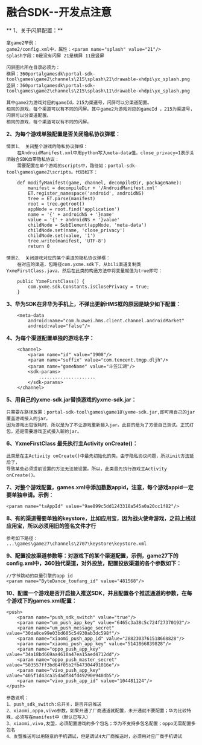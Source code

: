 # 融合SDK--开发点注意

** 1、关于闪屏配置：**

    拿game2举例：
	game2/config.xml中，属性：<param name="splash" value="21"/>
	splash字段：0是没有闪屏 21是横屏 11是竖屏

    闪屏图片所在目录必须为：
	横屏：360portalgamesdk\portal-sdk-tool\games\game2\channels\215\splash\21\drawable-xhdpi\yx_splash.png
	竖屏：360portalgamesdk\portal-sdk-tool\games\game2\channels\215\splash\11\drawable-xhdpi\yx_splash.png

    其中game2为游戏对应的gameId，215为渠道号，闪屏可以分渠道配置。
    相同的游戏，每个渠道可以有不同的闪屏。其中game2为游戏对应的gameId ，215为渠道号，闪屏可以分渠道配置。
    相同的游戏，每个渠道可以有不同的闪屏。

**2、为每个游戏单独配置是否关闭隐私协议弹框：**

    情景1、 关闭整个游戏的隐私协议弹框：
        在AndroidManifest.xml中用python写入meta-data值，close_privacy=1表示关闭融合SDK自带隐私协议：
        需要配置在单个游戏的scripts中，路径如：portal-sdk-tool\games\game2\scripts。代码如下：
    
        def modifyManifest(game, channel, decompileDir, packageName):
            manifest = decompileDir + '/AndroidManifest.xml'
            ET.register_namespace('android', androidNS)
            tree = ET.parse(manifest)
            root = tree.getroot()
            appNode = root.find('application')
            name = '{' + androidNS + '}name'
            value = '{' + androidNS + '}value'
            childNode = SubElement(appNode, 'meta-data')
            childNode.set(name, 'close_privacy')
            childNode.set(value, '1') 
            tree.write(manifest, 'UTF-8')
            return 0

    情景2、 关闭游戏对应的某个渠道的隐私协议弹框：
        在对应的渠道，包路径com.yxme.sdk下，从bili渠道复制类YxmeFirstClass.java，然后在此类的构造方法中将变量赋值为true即可：
    
        public YxmeFirstClass() {
            com.yxme.sdk.Constants.isClosePrivacy = true;
        }


**3、华为SDK在非华为手机上，不弹出更新HMS框的原因是缺少如下配置：**

        <meta-data 
			android:name="com.huawei.hms.client.channel.androidMarket" 
			android:value="false"/>

**4、为每个渠道配置单独的游戏名字：**

        <channel>
            <param name="id" value="1908"/>
            <param name="suffix" value="com.tencent.tmgp.dljh"/>
            <param name="gameName" value="斗笠江湖"/>
            <sdk-params>
                .....................
            </sdk-params>
        </channel>


**5、用自己的yxme-sdk.jar替换游戏的yxme-sdk.jar：**

    只需要在路径放置：portal-sdk-tool\games\game18\yxme-sdk.jar,即可用自己的jar覆盖游戏接入的jar。
    因为游戏出包很耗时，所以是为了不让游戏重新接入jar。此目的是为了方便自己测试。正式打包，还是需要游戏正式接入新的jar。

**6、YxmeFirstClass 最先执行主Activity onCreate()：**

    此类是在主Activity onCreate()中最先初始化的类。由于隐私协议问题，所以init方法延后了，
    导致某些必须提前设置的方法无法被设置。所以，此类最先执行游戏主Activity onCreate()。

**7、对整个游戏配置，games.xml中添加数数appid，注意，每个游戏appid一定要单独申请。示例：**

    <param name="taAppId" value="9ae899c5dd1243318a545a0a20cc1f82"/>

**8、有的渠道需要单独的keystore，比如应用宝，因为战火使命游戏，之前上线过应用宝，所以必须用旧的签名文件才行**
    
    参考如下路径：
    ...\games\game27\channels\2707\keystore\keystore.xml

**9、配置投放渠道参数等：对游戏下的某个渠道配置，示例，game27下的config.xml中，360独代渠道，对外投放，配置投放渠道的各个参数如下：**
    
    //字节跳动的巨量引擎的app id
    <param name="ByteDance_toufang_id" value="481568"/>

**10、配置一个游戏是否开启接入推送SDK，并且配置各个推送通道的参数，在每个游戏下的games.xml配置：**


    <push>
        <param name="push_sdk_switch" value="true"/>
        <param name="um_push_app_key" value="6465c3a38c5c724f27370192"/>
        <param name="um_push_message_secret" value="30da8ce99e03bd605c54930ab3dc598f"/>
        <param name="xiaomi_push_app_id" value="2882303761518668828"/>
        <param name="xiaomi_push_app_key" value="5141866839828"/>
        <param name="oppo_push_app_key" value="34a18bd669aa4610a47ea15aed4712dd"/>
        <param name="oppo_push_master_secret" value="503557ff3bd64f05b2fb47304491016e"/>
		<param name="vivo_push_app_key" value="405f1d43ca35dadf84fd49290e948db5"/>
		<param name="vivo_push_app_id" value="104481124"/>
    </push>

    参数说明：
    1、push_sdk_switch:总开关，是否开启推送
    2、xiaomi,oppo,vivo参数，如果开通了厂商通道就配置，未开通就不要配置；华为比较特殊，必须写在manifest中（默认已写入）
    3、xiaomi,vivo,友盟，必须配置游戏的多个包名；华为不支持多包名配置；oppo无需配置多包名
    4、友盟推送可以用随意的手机调试，但是调试4大厂商推送时，必须用对应厂商手机调试